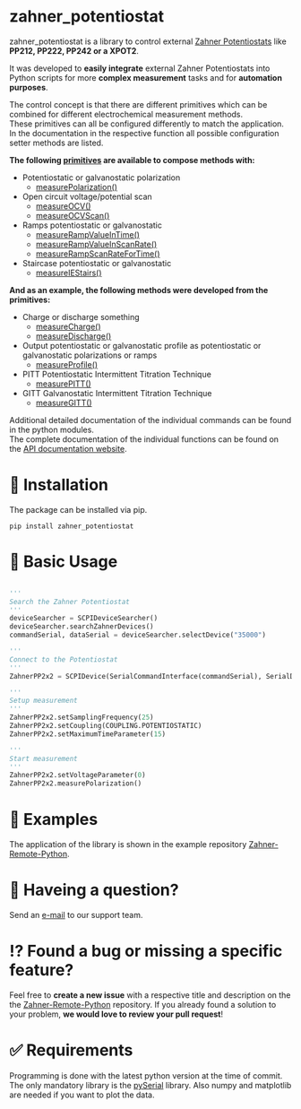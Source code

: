 # zahner_potentiostat

zahner_potentiostat is a library to control external [Zahner Potentiostats](http://zahner.de/products/external-potentiostats.html) like **PP212, PP222, PP242 or a XPOT2**.

It was developed to **easily integrate** external Zahner Potentiostats into Python scripts for more **complex measurement** tasks and for **automation purposes**.

The control concept is that there are different primitives which can be combined for different electrochemical measurement methods.  
These primitives can all be configured differently to match the application. In the documentation in the respective function all possible configuration setter methods are listed.

**The following [primitives](https://en.wikipedia.org/wiki/Language_primitive) are available to compose methods with:**  
* Potentiostatic or galvanostatic polarization  
  * [measurePolarization()](http://zahner.de/documentation/zahner_potentiostat/scpi_control/control.html#zahner_potentiostat.scpi_control.control.SCPIDevice.measurePolarization)  
* Open circuit voltage/potential scan  
  * [measureOCV()](http://zahner.de/documentation/zahner_potentiostat/scpi_control/control.html#zahner_potentiostat.scpi_control.control.SCPIDevice.measureOCV)  
  * [measureOCVScan()](http://zahner.de/documentation/zahner_potentiostat/scpi_control/control.html#zahner_potentiostat.scpi_control.control.SCPIDevice.measureOCVScan)  
* Ramps potentiostatic or galvanostatic  
  * [measureRampValueInTime()](http://zahner.de/documentation/zahner_potentiostat/scpi_control/control.html#zahner_potentiostat.scpi_control.control.SCPIDevice.measureRampValueInTime)  
  * [measureRampValueInScanRate()](http://zahner.de/documentation/zahner_potentiostat/scpi_control/control.html#zahner_potentiostat.scpi_control.control.SCPIDevice.measureRampValueInScanRate)  
  * [measureRampScanRateForTime()](http://zahner.de/documentation/zahner_potentiostat/scpi_control/control.html#zahner_potentiostat.scpi_control.control.SCPIDevice.measureRampScanRateForTime)  
* Staircase potentiostatic or galvanostatic  
  * [measureIEStairs()](http://zahner.de/documentation/zahner_potentiostat/scpi_control/control.html#zahner_potentiostat.scpi_control.control.SCPIDevice.measureIEStairs)  
  

**And as an example, the following methods were developed from the primitives:**  
* Charge or discharge something  
  * [measureCharge()](http://zahner.de/documentation/zahner_potentiostat/scpi_control/control.html#zahner_potentiostat.scpi_control.control.SCPIDevice.measureCharge)  
  * [measureDischarge()](http://zahner.de/documentation/zahner_potentiostat/scpi_control/control.html#zahner_potentiostat.scpi_control.control.SCPIDevice.measureDischarge)  
* Output potentiostatic or galvanostatic profile as potentiostatic or galvanostatic polarizations or ramps  
  * [measureProfile()](http://zahner.de/documentation/zahner_potentiostat/scpi_control/control.html#zahner_potentiostat.scpi_control.control.SCPIDevice.measureProfile)  
* PITT Potentiostatic Intermittent Titration Technique  
  * [measurePITT()](http://zahner.de/documentation/zahner_potentiostat/scpi_control/control.html#zahner_potentiostat.scpi_control.control.SCPIDevice.measurePITT)  
* GITT Galvanostatic Intermittent Titration Technique  
  * [measureGITT()](http://zahner.de/documentation/zahner_potentiostat/scpi_control/control.html#zahner_potentiostat.scpi_control.control.SCPIDevice.measureGITT)  

Additional detailed documentation of the individual commands can be found in the python modules.  
The complete documentation of the individual functions can be found on the [API documentation website](http://zahner.de/documentation/zahner_potentiostat/index.html).  

# 🔧 Installation

The package can be installed via pip.
 
```
pip install zahner_potentiostat
```

# 🔨 Basic Usage

```python

'''
Search the Zahner Potentiostat
'''
deviceSearcher = SCPIDeviceSearcher()
deviceSearcher.searchZahnerDevices()
commandSerial, dataSerial = deviceSearcher.selectDevice("35000")

'''
Connect to the Potentiostat
'''
ZahnerPP2x2 = SCPIDevice(SerialCommandInterface(commandSerial), SerialDataInterface(dataSerial))

'''
Setup measurement
'''
ZahnerPP2x2.setSamplingFrequency(25)
ZahnerPP2x2.setCoupling(COUPLING.POTENTIOSTATIC)
ZahnerPP2x2.setMaximumTimeParameter(15)

'''
Start measurement
'''
ZahnerPP2x2.setVoltageParameter(0)
ZahnerPP2x2.measurePolarization()
```

# 📖 Examples

The application of the library is shown in the example repository [Zahner-Remote-Python](https://github.com/Zahner-elektrik/Zahner-Remote-Python).

# 📧 Haveing a question?
Send an <a href="mailto:support@zahner.de?subject=Zahner-Remote-Python Question&body=Your Message">e-mail</a> to our support team.

# ⁉️ Found a bug or missing a specific feature?
Feel free to **create a new issue** with a respective title and description on the the [Zahner-Remote-Python](https://github.com/Zahner-elektrik/Zahner-Remote-Python/issues) repository. If you already found a solution to your problem, **we would love to review your pull request**!

# ✅ Requirements
Programming is done with the latest python version at the time of commit.  
The only mandatory library is the [pySerial](https://pyserial.readthedocs.io/en/latest/) library. Also numpy and matplotlib are needed if you want to plot the data.